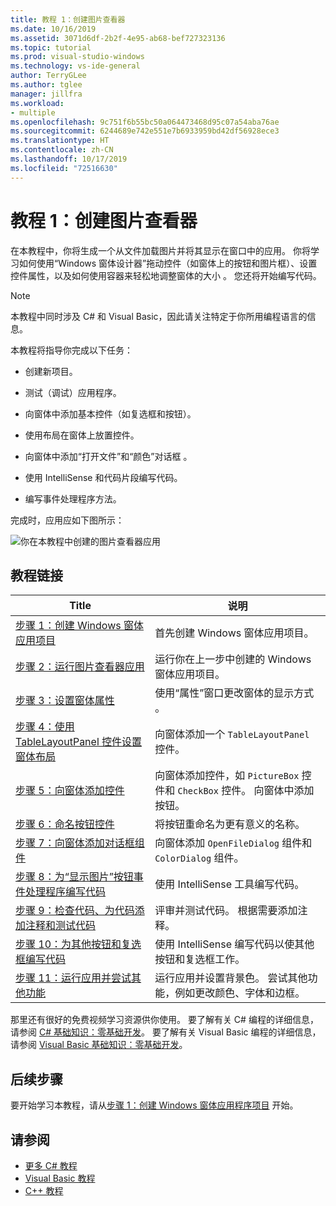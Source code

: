 ```yaml
---
title: 教程 1：创建图片查看器
ms.date: 10/16/2019
ms.assetid: 3071d6df-2b2f-4e95-ab68-bef727323136
ms.topic: tutorial
ms.prod: visual-studio-windows
ms.technology: vs-ide-general
author: TerryGLee
ms.author: tglee
manager: jillfra
ms.workload:
- multiple
ms.openlocfilehash: 9c751f6b55bc50a064473468d95c07a54aba76ae
ms.sourcegitcommit: 6244689e742e551e7b6933959bd42df56928ece3
ms.translationtype: HT
ms.contentlocale: zh-CN
ms.lasthandoff: 10/17/2019
ms.locfileid: "72516630"
---
```

# <a name="tutorial-1-create-a-picture-viewer"></a>教程 1：创建图片查看器

在本教程中，你将生成一个从文件加载图片并将其显示在窗口中的应用。 你将学习如何使用“Windows 窗体设计器”拖动控件（如窗体上的按钮和图片框）、设置控件属性，以及如何使用容器来轻松地调整窗体的大小  。 您还将开始编写代码。

> [!NOTE]
> 本教程中同时涉及 C# 和 Visual Basic，因此请关注特定于你所用编程语言的信息。

本教程将指导你完成以下任务：

* 创建新项目。

* 测试（调试）应用程序。

* 向窗体中添加基本控件（如复选框和按钮）。

* 使用布局在窗体上放置控件。

* 向窗体中添加“打开文件”和“颜色”对话框   。

* 使用 IntelliSense 和代码片段编写代码。

* 编写事件处理程序方法。

完成时，应用应如下图所示：

![你在本教程中创建的图片查看器应用](../ide/media/express_pictureviewerdone.png)

## <a name="tutorial-links"></a>教程链接

|Title|说明|
|-----------|-----------------|
|[步骤 1：创建 Windows 窗体应用项目](../ide/step-1-create-a-windows-forms-application-project.md)|首先创建 Windows 窗体应用项目。|
|[步骤 2：运行图片查看器应用](../ide/step-2-run-your-program.md)|运行你在上一步中创建的 Windows 窗体应用项目。|
|[步骤 3：设置窗体属性](../ide/step-3-set-your-form-properties.md)|使用“属性”窗口更改窗体的显示方式  。|
|[步骤 4：使用 TableLayoutPanel 控件设置窗体布局](../ide/step-4-lay-out-your-form-with-a-tablelayoutpanel-control.md)|向窗体添加一个 `TableLayoutPanel` 控件。|
|[步骤 5：向窗体添加控件](../ide/step-5-add-controls-to-your-form.md)|向窗体添加控件，如 `PictureBox` 控件和 `CheckBox` 控件。 向窗体中添加按钮。|
|[步骤 6：命名按钮控件](../ide/step-6-name-your-button-controls.md)|将按钮重命名为更有意义的名称。|
|[步骤 7：向窗体添加对话框组件](../ide/step-7-add-dialog-components-to-your-form.md)|向窗体添加 `OpenFileDialog` 组件和 `ColorDialog` 组件。|
|[步骤 8：为“显示图片”按钮事件处理程序编写代码](../ide/step-8-write-code-for-the-show-a-picture-button-event-handler.md)|使用 IntelliSense 工具编写代码。|
|[步骤 9：检查代码、为代码添加注释和测试代码](../ide/step-9-review-comment-and-test-your-code.md)|评审并测试代码。 根据需要添加注释。|
|[步骤 10：为其他按钮和复选框编写代码](../ide/step-10-write-code-for-additional-buttons-and-a-check-box.md)|使用 IntelliSense 编写代码以使其他按钮和复选框工作。|
|[步骤 11：运行应用并尝试其他功能](../ide/step-11-run-your-program-and-try-other-features.md)|运行应用并设置背景色。 尝试其他功能，例如更改颜色、字体和边框。|

那里还有很好的免费视频学习资源供你使用。 要了解有关 C# 编程的详细信息，请参阅 [C# 基础知识：零基础开发](https://channel9.msdn.com/Series/C-Sharp-Fundamentals-Development-for-Absolute-Beginners)。 要了解有关 Visual Basic 编程的详细信息，请参阅 [Visual Basic 基础知识：零基础开发](https://channel9.msdn.com/Series/Visual-Basic-Development-for-Absolute-Beginners)。

## <a name="next-steps"></a>后续步骤

要开始学习本教程，请从[步骤 1：创建 Windows 窗体应用程序项目](../ide/step-1-create-a-windows-forms-application-project.md)  开始。

## <a name="see-also"></a>请参阅

* [更多 C# 教程](/visualstudio/get-started/csharp/)
* [Visual Basic 教程](/visualstudio/get-started/visual-basic/)
* [C++ 教程](/cpp/get-started/tutorial-console-cpp)
